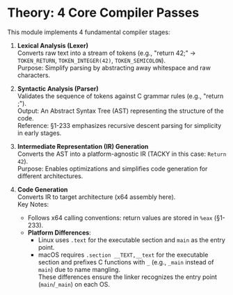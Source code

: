 # Theory: 4 Core Compiler Passes

This module implements 4 fundamental compiler stages:

1. **Lexical Analysis (Lexer)**  
   Converts raw text into a stream of tokens (e.g., "return 42;" → `TOKEN_RETURN`, `TOKEN_INTEGER(42)`, `TOKEN_SEMICOLON`).  
   Purpose: Simplify parsing by abstracting away whitespace and raw characters.  


2. **Syntactic Analysis (Parser)**  
   Validates the sequence of tokens against C grammar rules (e.g., "return <integer>;").  
   Output: An Abstract Syntax Tree (AST) representing the structure of the code.  
   Reference: §1-233 emphasizes recursive descent parsing for simplicity in early stages.  


3. **Intermediate Representation (IR) Generation**  
   Converts the AST into a platform-agnostic IR (TACKY in this case: `Return 42`).  
   Purpose: Enables optimizations and simplifies code generation for different architectures.  


4. **Code Generation**  
   Converts IR to target architecture (x64 assembly here).  
   Key Notes:  
   - Follows x64 calling conventions: return values are stored in `%eax` (§1-233).  
   - **Platform Differences**:  
     - Linux uses `.text` for the executable section and `main` as the entry point.  
     - macOS requires `.section __TEXT,__text` for the executable section and prefixes C functions with `_` (e.g., `_main` instead of `main`) due to name mangling.  
   These differences ensure the linker recognizes the entry point (`main`/`_main`) on each OS.